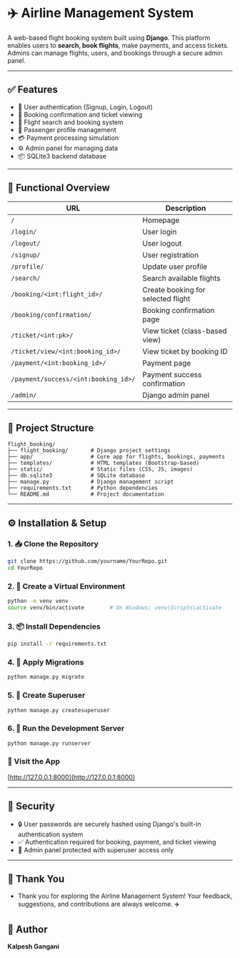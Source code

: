# ✈️ Airline Management System

A web-based flight booking system built using **Django**. This platform enables users to **search, book flights**, make payments, and access tickets. Admins can manage flights, users, and bookings through a secure admin panel.

---

## ✅ Features

- 🔐 User authentication (Signup, Login, Logout)
- 🧾 Booking confirmation and ticket viewing
- 🛫 Flight search and booking system
- 👥 Passenger profile management
- 💳 Payment processing simulation
- ⚙️ Admin panel for managing data
- 📦 SQLite3 backend database

---

## 🧠 Functional Overview

| URL | Description |
|-----|-------------|
| `/` | Homepage |
| `/login/` | User login |
| `/logout/` | User logout |
| `/signup/` | User registration |
| `/profile/` | Update user profile |
| `/search/` | Search available flights |
| `/booking/<int:flight_id>/` | Create booking for selected flight |
| `/booking/confirmation/` | Booking confirmation page |
| `/ticket/<int:pk>/` | View ticket (class-based view) |
| `/ticket/view/<int:booking_id>/` | View ticket by booking ID |
| `/payment/<int:booking_id>/` | Payment page |
| `/payment/success/<int:booking_id>/` | Payment success confirmation |
| `/admin/` | Django admin panel |

---

## 📁 Project Structure

```text
flight_booking/
├── flight_booking/       # Django project settings
├── app/                  # Core app for flights, bookings, payments
├── templates/            # HTML templates (Bootstrap-based)
├── static/               # Static files (CSS, JS, images)
├── db.sqlite3            # SQLite database
├── manage.py             # Django management script
├── requirements.txt      # Python dependencies
└── README.md             # Project documentation

```

---

## ⚙️ Installation & Setup

### 1. 📥 Clone the Repository

```bash
git clone https://github.com/yourname/YourRepo.git
cd YourRepo
```

### 2. 🧪 Create a Virtual Environment

```bash
python -m venv venv
source venv/bin/activate        # On Windows: venv\Scripts\activate
```

### 3. 📦 Install Dependencies

```bash
pip install -r requirements.txt
```

### 4. 🔄 Apply Migrations

```bash
python manage.py migrate
```

### 5. 👤 Create Superuser

```bash
python manage.py createsuperuser
```

### 6. 🚀 Run the Development Server

```bash
python manage.py runserver
```

### 🔗 Visit the App

[http://127.0.0.1:8000](http://127.0.0.1:8000)

---

## 🔐 Security
- 🔒 User passwords are securely hashed using Django's built-in authentication system
- ✅ Authentication required for booking, payment, and ticket viewing
- 🔐 Admin panel protected with superuser access only

---

## 🙏 Thank You
- Thank you for exploring the Airline Management System! Your feedback, suggestions, and contributions are always welcome. ✈️


## 👤 Author

**Kalpesh Gangani**  

